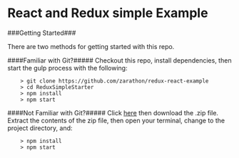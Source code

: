 # React and Redux simple Example

###Getting Started###

There are two methods for getting started with this repo.

####Familiar with Git?#####
Checkout this repo, install dependencies, then start the gulp process with the following:

```
	> git clone https://github.com/zarathon/redux-react-example
	> cd ReduxSimpleStarter
	> npm install
	> npm start
```

####Not Familiar with Git?#####
Click [here](https://github.com/zarathon/redux-react-example/releases) then download the .zip file.  Extract the contents of the zip file, then open your terminal, change to the project directory, and:

```
	> npm install
	> npm start
```
